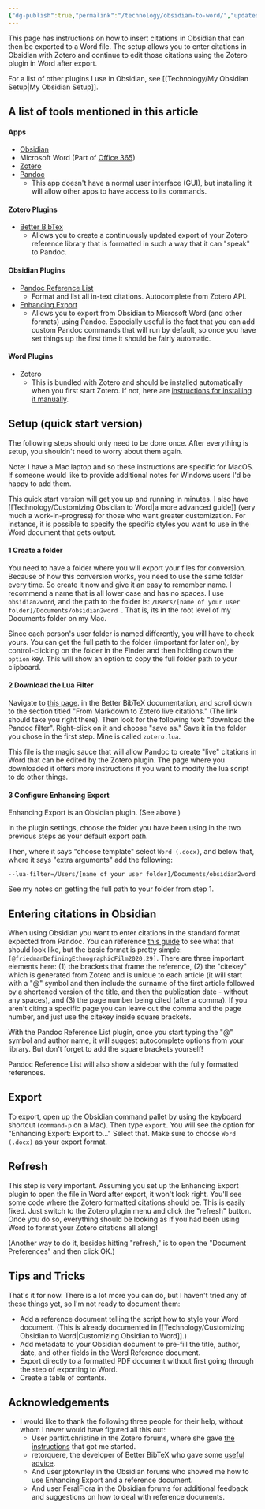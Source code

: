 ```yaml
---
{"dg-publish":true,"permalink":"/technology/obsidian-to-word/","updated":"2024-05-10T07:53:42.401+08:00"}
---
```


This page has instructions on how to insert citations in Obsidian that can then be exported to a Word file. The setup allows you to enter citations in Obsidian with Zotero and continue to edit those citations using the Zotero plugin in Word after export. 

For a list of other plugins I use in Obsidian, see [[Technology/My Obsidian Setup\|My Obsidian Setup]].
## A list of tools mentioned in this article

#### Apps
- [Obsidian](https://obsidian.md/)
- Microsoft Word (Part of [Office 365](https://www.microsoft.com/en-us/microsoft-365/microsoft-office))
- [Zotero](https://www.zotero.org/)
- [Pandoc](https://pandoc.org/)
	- This app doesn't have a normal user interface (GUI), but installing it will allow other apps to have access to its commands. 
#### Zotero Plugins
- [Better BibTex](https://retorque.re/zotero-better-bibtex/)
	- Allows you to create a continuously updated export of your Zotero reference library that is formatted in such a way that it can "speak" to Pandoc.
#### Obsidian Plugins
- [Pandoc Reference List](https://github.com/mgmeyers/obsidian-pandoc-reference-list)
    - Format and list all in-text citations. Autocomplete from Zotero API.
- [Enhancing Export](https://github.com/mokeyish/obsidian-enhancing-export) 
	- Allows you to export from Obsidian to Microsoft Word (and other formats) using Pandoc. Especially useful is the fact that you can add custom Pandoc commands that will run by default, so once you have set things up the first time it should be fairly automatic.
#### Word Plugins
- Zotero
	- This is bundled with Zotero and should be installed automatically when you first start Zotero. If not, here are [instructions for installing it manually](https://www.zotero.org/support/word_processor_plugin_manual_installation). 

## Setup (quick start version)

The following steps should only need to be done once. After everything is setup, you shouldn't need to worry about them again.

Note: I have a Mac laptop and so these instructions are specific for MacOS. If someone would like to provide additional notes for Windows users I'd be happy to add them.

This quick start version will get you up and running in minutes. I also have [[Technology/Customizing Obsidian to Word\|a more advanced guide]] (very much a work-in-progress) for those who want greater customization. For instance, it is possible to specify the specific styles you want to use in the Word document that gets output.
#### 1 Create a folder
You need to have a folder where you will export your files for conversion. Because of how this conversion works, you need to use the same folder every time. So create it now and give it an easy to remember name. I recommend a name that is all lower case and has no spaces. I use `obsidian2word`, and the path to the folder is: `/Users/[name of your user folder]/Documents/obsidian2word `. That is, its in the root level of my Documents folder on my Mac. 

Since each person's user folder is named differently, you will have to check yours. You can get the full path to the folder (important for later on), by control-clicking on the folder in the Finder and then holding down the `option` key. This will show an option to copy the full folder path to your clipboard. 
#### 2 Download the Lua Filter
Navigate to [this page](https://retorque.re/zotero-better-bibtex/exporting/pandoc/#from-markdown-to-zotero-live-citations). in the Better BibTeX documentation, and scroll down to the section titled "From Markdown to Zotero live citations." (The link should take you right there). Then look for the following text: "download the Pandoc filter". Right-click on it and choose "save as." Save it in the folder you chose in the first step. Mine is called `zotero.lua`.

This file is the magic sauce that will allow Pandoc to create "live" citations in Word that can be edited by the Zotero plugin. The page where you downloaded it offers more instructions if you want to modify the lua script to do other things.
#### 3 Configure Enhancing Export
Enhancing Export is an Obsidian plugin. (See above.)

In the plugin settings, choose the folder you have been using in the two previous steps as your default export path. 

Then, where it says "choose template" select `Word (.docx)`, and below that, where it says "extra arguments" add the following:

```
--lua-filter=/Users/[name of your user folder]/Documents/obsidian2word 
```

See my notes on getting the full path to your folder from step 1.
## Entering citations in Obsidian
When using Obsidian you want to enter citations in the standard format expected from Pandoc. You can reference [this guide](https://github.com/evolve2k/obsidian-pandoc-academic-word-doc-guide?tab=readme-ov-file) to see what that should look like, but the basic format is pretty simple: `[@friedmanDefiningEthnographicFilm2020,29]`. There are three important elements here: (1) the brackets that frame the reference, (2) the "citekey" which is generated from Zotero and is unique to each article (it will start with a "@" symbol and then include the surname of the first article followed by a shortened version of the title, and then the publication date - without any spaces), and (3) the page number being cited (after a comma). If you aren't citing a specific page you can leave out the comma and the page number, and just use the citekey inside square brackets. 

With the Pandoc Reference List plugin, once you start typing the "@" symbol and author name, it will suggest autocomplete options from your library. But don't forget to add the square brackets yourself! 

Pandoc Reference List will also show a sidebar with the fully formatted references.

## Export
To export, open up the Obsidian command pallet by using the keyboard shortcut (`command-p` on a Mac). Then type `export`. You will see the option for "Enhancing Export: Export to..." Select that. Make sure to choose `Word (.docx)`  as your export format. 

## Refresh
This step is very important. Assuming you set up the Enhancing Export plugin to open the file in Word after export, it won't look right. You'll see some code where the Zotero formatted citations should be. This is easily fixed. Just switch to the Zotero plugin menu and click the "refresh" button. Once you do so, everything should be looking as if you had been using Word to format your Zotero citations all along! 

(Another way to do it, besides hitting "refresh," is to open the "Document Preferences" and then click OK.)

## Tips and Tricks
That's it for now. There is a lot more you can do, but I haven't tried any of these things yet, so I'm not ready to document them:
- Add a reference document telling the script how to style your Word document. (This is already documented in [[Technology/Customizing Obsidian to Word\|Customizing Obsidian to Word]].)
- Add metadata to your Obsidian document to pre-fill the title, author, date, and other fields in the Word Reference document.
- Export directly to a formatted PDF document without first going through the step of exporting to Word.
- Create a table of contents. 

## Acknowledgements
- I would like to thank the following three people for their help, without whom I never would have figured all this out:
	- User parfitt.christine in the Zotero forums, where she gave [the instructions](https://forums.zotero.org/discussion/comment/407793/#Comment_407793) that got me started.
	- retorquere, the developer of Better BibTeX who gave some [useful advice](https://github.com/retorquere/zotero-better-bibtex/discussions/2873).
	- And user jptownley in the Obsidian forums who showed me how to use Enhancing Export and a reference document.
	- And user FeralFlora in the Obsidian forums for additional feedback and suggestions on how to deal with reference documents.

